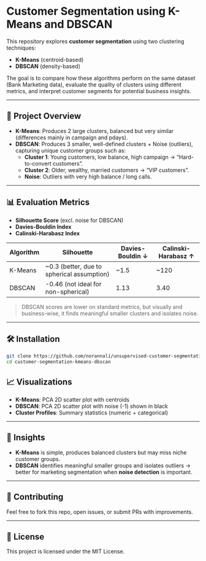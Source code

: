 # Customer Segmentation using K-Means and DBSCAN

This repository explores **customer segmentation** using two clustering techniques:
- **K-Means** (centroid-based)
- **DBSCAN** (density-based)

The goal is to compare how these algorithms perform on the same dataset (Bank Marketing data), evaluate the quality of clusters using different metrics, and interpret customer segments for potential business insights.

---

## 🚀 Project Overview
- **K-Means**: Produces 2 large clusters, balanced but very similar (differences mainly in campaign and pdays).  
- **DBSCAN**: Produces 3 smaller, well-defined clusters + Noise (outliers), capturing unique customer groups such as:
  - **Cluster 1**: Young customers, low balance, high campaign → “Hard-to-convert customers”.
  - **Cluster 2**: Older, wealthy, married customers → “VIP customers”.
  - **Noise**: Outliers with very high balance / long calls.

---

## 📊 Evaluation Metrics
- **Silhouette Score** (excl. noise for DBSCAN)  
- **Davies-Bouldin Index**  
- **Calinski-Harabasz Index**  

| Algorithm | Silhouette | Davies-Bouldin ↓ | Calinski-Harabasz ↑ |
|-----------|------------|------------------|----------------------|
| K-Means   | ~0.3 (better, due to spherical assumption) | ~1.5 | ~120 |
| DBSCAN    | -0.46 (not ideal for non-spherical) | 1.13 | 3.40 |

> DBSCAN scores are lower on standard metrics, but visually and business-wise, it finds meaningful smaller clusters and isolates noise.

---

## 🛠️ Installation
```bash
git clone https://github.com/norannali/unsupervised-customer-segmentation.git
cd customer-segmentation-kmeans-dbscan
````

## 📈 Visualizations

* **K-Means**: PCA 2D scatter plot with centroids
* **DBSCAN**: PCA 2D scatter plot with noise (-1) shown in black
* **Cluster Profiles**: Summary statistics (numeric + categorical)

---

## 🔮 Insights

* **K-Means** is simple, produces balanced clusters but may miss niche customer groups.
* **DBSCAN** identifies meaningful smaller groups and isolates outliers → better for marketing segmentation when **noise detection** is important.

---

## 🤝 Contributing

Feel free to fork this repo, open issues, or submit PRs with improvements.

---

## 📜 License

This project is licensed under the MIT License.

